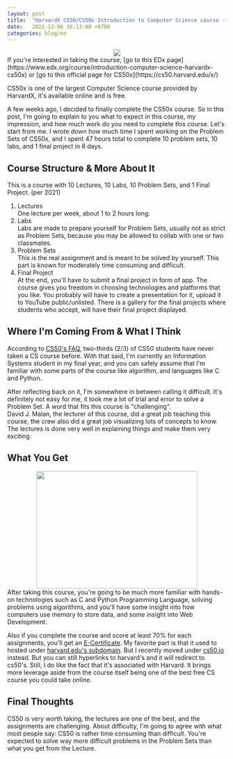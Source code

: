```yaml
---
layout: post
title:  "HarvardX CS50/CS50x Introduction to Computer Science course - What You Need To Know"
date:   2021-12-06 16:13:00 +0700
categories: blog/en
---
```

<center><img src="https://i.imgur.com/vhpyGlz.png"></center>
If you're interested in taking the course, [go to this EDx page](https://www.edx.org/course/introduction-computer-science-harvardx-cs50x) or [go to this official page for CS50x](https://cs50.harvard.edu/x/)

CS50x is one of the largest Computer Science course provided by HarvardX, it's available online and is free. 

A few weeks ago, I decided to finally complete the CS50x course. So in this post, I'm going to explain to you what to expect in this course, my impression, and how much work do you need to complete this course. Let's start from me.
I wrote down how much time I spent working on the Problem Sets of CS50x, and I spent 47 hours total to complete 10 problem sets, 10 labs, and 1 final project in 8 days.

## Course Structure & More About It
This is a course with 10 Lectures, 10 Labs, 10 Problem Sets, and 1 Final Project. (per 2021)
1. Lectures  
One lecture per week, about 1 to 2 hours long.
2. Labs  
Labs are made to prepare yourself for Problem Sets, usually not as strict as Problem Sets, because you may be allowed to collab with one or two classmates.
3. Problem Sets  
This is the real assignment and is meant to be solved by yourself. This part is known for moderately time consuming and difficult.
4. Final Project  
At the end, you'll have to submit a final project in form of app. The course gives you freedom in choosing technologies and platforms that you like. You probably will have to create a presentation for it, upload it to YouTube public/unlisted. There is a gallery for the final projects where students who accept, will have their final project displayed.

## Where I'm Coming From & What I Think
According to [CS50's FAQ](https://cs50.harvard.edu/college/2021/fall/faqs/), two-thirds (2/3) of CS50 students have never taken a CS course before. With that said, I'm currently an Information Systems student in my final year, and you can safely assume that I'm familiar with some parts of the course like algorithm, and languages like C and Python.

After reflecting back on it, I'm somewhere in between calling it difficult. It's definitely not easy for me, it took me a lot of trial and error to solve a Problem Set. A word that fits this course is "challenging".  
David J. Malan, the lecturer of this course, did a great job teaching this course, the crew also did a great job visualizing lots of concepts to know. The lectures is done very well in explaining things and make them very exciting.

## What You Get
<center><img src="https://i.imgur.com/ch01NLA.png" width="370" height="269"></center>
After taking this course, you're going to be much more familiar with hands-on technologies such as C and Python Programming Language, solving problems using algorithms, and you'll have some insight into how computers use memory to store data, and some insight into Web Development.


Also if you complete the course and score at least 70% for each assignments, you'll get an [E-Certificate](https://cs50.harvard.edu/x/2021/certificate/). My favorite part is that it used to hosted under [harvard.edu's subdomain](harvard.edu). But I recently moved under [cs50.io](cs50.io) instead. But you can still hyperlinks to harvard's and it will redirect to cs50's. Still, I do like the fact that it's associated with Harvard. It brings more leverage aside from the course itself being one of the best free CS course you could take online.

## Final Thoughts
CS50 is very worth taking, the lectures are one of the best, and the assignments are challenging.
About difficulty, I'm going to agree with what most people say: CS50 is rather time consuming than difficult. You're expected to solve way more difficult problems in the Problem Sets than what you get from the Lecture.